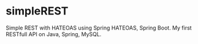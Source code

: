 # simpleREST
Simple REST with HATEOAS  using Spring HATEOAS, Spring Boot.
My first RESTfull API on Java, Spring, MySQL.
